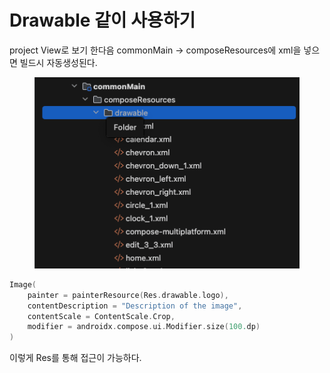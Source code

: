 # Drawable 같이 사용하기

project View로 보기 한다음 commonMain -> composeResources에 xml을 넣으면 빌드시 자동생성된다.

<figure><img src="../../.gitbook/assets/image.png" alt=""><figcaption></figcaption></figure>

```kotlin
Image(
    painter = painterResource(Res.drawable.logo),
    contentDescription = "Description of the image",
    contentScale = ContentScale.Crop,
    modifier = androidx.compose.ui.Modifier.size(100.dp)
)
```

이렇게 Res를 통해 접근이 가능하다.
